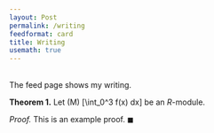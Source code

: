 ```yaml
---
layout: Post
permalink: /writing
feedformat: card
title: Writing
usemath: true
---
```

<br/>
The feed page shows my writing. 

**Theorem 1.** Let \(M\) \[\int_0^3 f(x) dx\] be an $R$-module.

*Proof.* This is an example proof. $\blacksquare$
